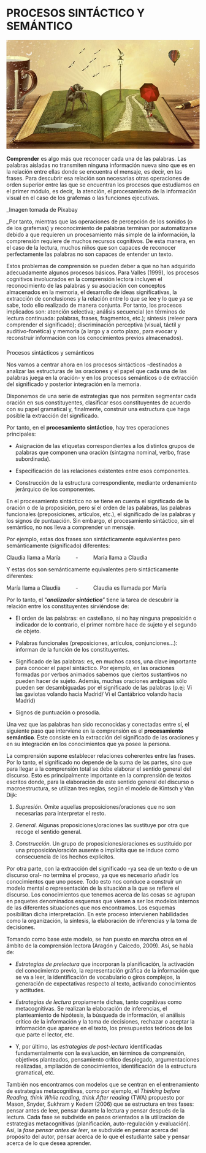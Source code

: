 # PROCESOS SINTÁCTICO Y SEMÁNTICO


![libro abierto con secuencia tridimensional](img/narrative-794978__480.jpg)


**Comprender** es algo más que reconocer cada una de las palabras. Las palabras aisladas no transmiten ninguna información nueva sino que es en la relación entre ellas donde se encuentra el mensaje, es decir, en las frases. Para descubrir esa relación son necesarias otras operaciones de orden superior entre las que se encuentran los procesos que estudiamos en el primer módulo, es decir,  la atención, el procesamiento de la información visual en el caso de los grafemas o las funciones ejecutivas.

  
_Imagen tomada de Pixabay  
  
_Por tanto, mientras que las operaciones de percepción de los sonidos (o de los grafemas) y reconocimiento de palabras terminan por automatizarse debido a que requieren un procesamiento más simple de la información, la comprensión requiere de muchos recursos cognitivos. De esta manera, en el caso de la lectura, muchos niños que son capaces de reconocer perfectamente las palabras no son capaces de entender un texto.

Estos problemas de comprensión se pueden deber a que no han adquirido adecuadamente algunos procesos básicos. Para Valles (1999), los procesos cognitivos involucrados en la comprensión lectora incluyen el reconocimiento de las palabras y su asociación con conceptos almacenados en la memoria, el desarrollo de ideas significativas, la extracción de conclusiones y la relación entre lo que se lee y lo que ya se sabe, todo ello realizado de manera conjunta. Por tanto, los procesos implicados son: atención selectiva; análisis secuencial (en términos de lectura continuada: palabras, frases, fragmentos, etc.); síntesis (releer para comprender el significado); discriminación perceptiva (visual, táctil y auditivo-fonética) y memoria (a largo y a corto plazo, para evocar y reconstruir información con los conocimientos previos almacenados).

###   
Procesos sintácticos y semánticos

Nos vamos a centrar ahora en los procesos sintácticos -destinados a analizar las estructuras de las oraciones y el papel que cada una de las palabras juega en la oración- y en los procesos semánticos o de extracción del significado y posterior integración en la memoria.

Disponemos de una serie de estrategias que nos permiten segmentar cada oración en sus constituyentes, clasificar esos constituyentes de acuerdo con su papel gramatical y, finalmente, construir una estructura que haga posible la extracción del significado.

Por tanto, en el **procesamiento sintáctico**, hay tres operaciones principales:

*   Asignación de las etiquetas correspondientes a los distintos grupos de palabras que componen una oración (sintagma nominal, verbo, frase subordinada).
    
*   Especificación de las relaciones existentes entre esos componentes.
    
*   Construcción de la estructura correspondiente, mediante ordenamiento jerárquico de los componentes.
    

En el procesamiento sintáctico no se tiene en cuenta el significado de la oración o de la proposición, pero sí el orden de las palabras, las palabras funcionales (preposiciones, artículos, etc.), el significado de las palabras y los signos de puntuación. Sin embargo, el procesamiento sintáctico, sin el semántico, no nos lleva a comprender un mensaje.

Por ejemplo, estas dos frases son sintácticamente equivalentes pero semánticamente (significado) diferentes:

  
Claudia llama a María          -          María llama a Claudia

  
Y estas dos son semánticamente equivalentes pero sintácticamente diferentes:  
  

María llama a Claudia          -          Claudia es llamada por María

  
Por lo tanto, el “**_analizador sintáctico_**” tiene la tarea de descubrir la relación entre los constituyentes sirviéndose de:

*   El orden de las palabras: en castellano, si no hay ninguna preposición o indicador de lo contrario, el primer nombre hace de sujeto y el segundo de objeto.
    
*   Palabras funcionales (preposiciones, artículos, conjunciones...): informan de la función de los constituyentes.
    
*   Significado de las palabras: es, en muchos casos, una clave importante para conocer el papel sintáctico. Por ejemplo, en las oraciones formadas por verbos animados sabemos que ciertos sustantivos no pueden hacer de sujeto. Además, muchas oraciones ambiguas sólo pueden ser desambiguadas por el significado de las palabras (p.ej: Vi las gaviotas volando hacia Madrid/ Vi el Cantábrico volando hacia Madrid)
    
*   Signos de puntuación o prosodia.
    

Una vez que las palabras han sido reconocidas y conectadas entre sí, el siguiente paso que interviene en la comprensión es el **procesamiento semántico**. Éste consiste en la extracción del significado de las oraciones y en su integración en los conocimientos que ya posee la persona.

La comprensión supone establecer relaciones coherentes entre las frases. Por lo tanto, el significado no depende de la suma de las partes, sino que para llegar a la comprensión total se debe elaborar el sentido general del discurso. Esto es principalmente importante en la comprensión de textos escritos donde, para la elaboración de este sentido general del discurso o macroestructura, se utilizan tres reglas, según el modelo de Kintsch y Van Dijk:

1.  _Supresión_. Omite aquellas proposiciones/oraciones que no son necesarias para interpretar el resto.
    
2.  _General_. Algunas proposiciones/oraciones las sustituye por otra que recoge el sentido general.
    
3.  _Construcción_. Un grupo de proposiciones/oraciones es sustituido por una proposición/oración ausente o implícita que se induce como consecuencia de los hechos explícitos.
    

  
Por otra parte, con la extracción del significado -ya sea de un texto o de un discurso oral- no termina el proceso, ya que es necesario añadir los conocimientos que uno posee. Todo esto nos conduce a construir un modelo mental o representación de la situación a la que se refiere el discurso. Los conocimientos que tenemos acerca de las cosas se agrupan en paquetes denominados esquemas que vienen a ser los modelos internos de las diferentes situaciones que nos encontramos. Los esquemas posibilitan dicha interpretación. En este proceso intervienen habilidades como la organización, la síntesis, la elaboración de inferencias y la toma de decisiones.

Tomando como base este modelo, se han puesto en marcha otros en el ámbito de la comprensión lectora (Aragón y Caicedo, 2009). Así, se habla de:

*   _Estrategias de prelectura_ que incorporan la planificación, la activación del conocimiento previo, la representación gráfica de la información que se va a leer, la identificación de vocabulario o giros complejos, la generación de expectativas respecto al texto, activando conocimientos y actitudes.
    
*   _Estrategias de lectura_ propiamente dichas, tanto cognitivas como metacognitivas. Se realizan la elaboración de inferencias, el planteamiento de hipótesis, la búsqueda de información, el análisis crítico de la información y la toma de decisiones, rechazar o aceptar la información que aparece en el texto, los presupuestos teóricos de los que parte el lector, etc.
    
*   Y, por último, las _estrategias de_ _post-lectura_ identificadas fundamentalmente con la evaluación, en términos de comprensión, objetivos planteados, pensamiento crítico desplegado, argumentaciones realizadas, ampliación de conocimientos, identificación de la estructura gramatical, etc.
    

También nos encontramos con modelos que se centran en el entrenamiento de estrategias metacognitivas, como por ejemplo, el _Thinking before Reading, think While reading, think After reading_ (TWA) propuesto por Mason, Snyder, Sukhram y Kedem (2006) que se estructura en tres fases: pensar antes de leer, pensar durante la lectura y pensar después de la lectura. Cada fase se subdivide en pasos orientados a la utilización de estrategias metacognitivas (planificación, auto-regulación y evaluación). Así, la _fase pensar antes de leer_, se subdivide en pensar acerca del propósito del autor, pensar acerca de lo que el estudiante sabe y pensar acerca de lo que desea aprender.